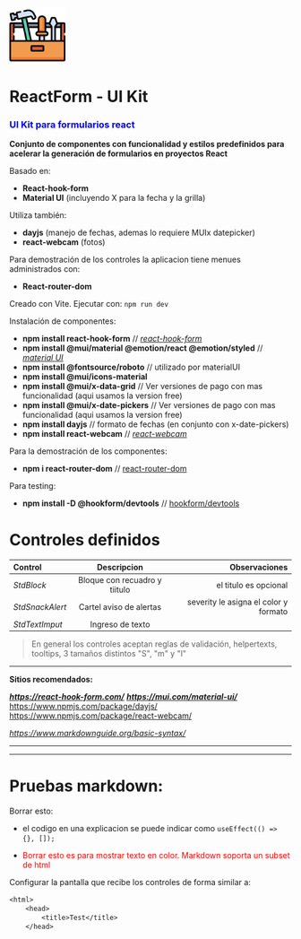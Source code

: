 
<img src="./public/tool-box.png" width="100" height="100">

# ReactForm - UI Kit 


<h3 style="color: blue;">UI Kit para formularios react</h3>

**Conjunto de componentes con funcionalidad y estilos predefinidos para acelerar la generación de formularios en proyectos React**

Basado en:
- **React-hook-form**
- **Material UI** (incluyendo X para la fecha y la grilla)

Utiliza también:
- **dayjs** (manejo de fechas, ademas lo requiere MUIx datepicker)
- **react-webcam** (fotos)

Para demostración de los controles la aplicacion tiene menues administrados con:
- **React-router-dom** 

Creado con Vite. Ejecutar con: `npm run dev`

Instalación de componentes: 
- **npm install react-hook-form**  // *[react-hook-form](https://react-hook-form.com/)*
- **npm install @mui/material @emotion/react @emotion/styled**  // *[material UI](//https://mui.com/material-ui/getting-started/installation/)*
- **npm install @fontsource/roboto**  // utilizado por materialUI
- **npm install @mui/icons-material**
- **npm install @mui/x-data-grid** // Ver versiones de pago con mas funcionalidad (aqui usamos la version free)
- **npm install @mui/x-date-pickers**  // Ver versiones de pago con mas funcionalidad (aqui usamos la version free)
- **npm install dayjs** // formato de fechas (en conjunto con x-date-pickers)
- **npm install react-webcam** // *[react-webcam](https://www.npmjs.com/package/react-webcam)*

Para la demostración de los componentes:
- **npm i react-router-dom**  // [react-router-dom](https://www.npmjs.com/package/react-router-dom)

Para testing:
- **npm install -D @hookform/devtools** // [hookform/devtools](https://react-hook-form.com/dev-tools)

# Controles definidos
| Control         | Descripcion                   | Observaciones                         |
|:---             | :----:                        | ---:                                  |
| *StdBlock*      | Bloque con recuadro y tiitulo | el titulo es opcional                 |
| *StdSnackAlert* | Cartel aviso de alertas       | severity le asigna el color y formato |
| *StdTextImput*  | Ingreso de texto              |                                       |

>En general los controles aceptan reglas de validación, helpertexts, tooltips, 3 tamaños distintos "S", "m" y "l"

---
**Sitios recomendados:**

***<https://react-hook-form.com/>***
***<https://mui.com/material-ui/>***
<https://www.npmjs.com/package/dayjs/>
<https://www.npmjs.com/package/react-webcam/>

*<https://www.markdownguide.org/basic-syntax/>*

---


---
# Pruebas markdown:

Borrar esto: 
- el codigo en una explicacion se puede indicar como `useEffect(() => {}, []);`
- <p style="color: red;">Borrar esto es para mostrar texto en color. Markdown soporta un subset de html</p>

Configurar la pantalla que recibe los controles de forma similar a:

    <html>
        <head>
            <title>Test</title>
        </head>

